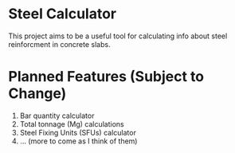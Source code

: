 # Steel Calculator

This project aims to be a useful tool for calculating info about steel reinforcment in concrete slabs.

# Planned Features (Subject to Change)

1. Bar quantity calculator
2. Total tonnage (Mg) calculations
3. Steel Fixing Units (SFUs) calculator
4. ... (more to come as I think of them)